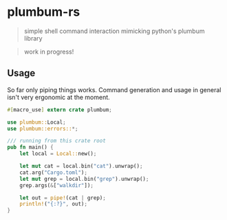 # plumbum-rs

> simple shell command interaction mimicking python's plumbum library

> work in progress!

## Usage

So far only piping things works. Command generation and usage in general isn't very ergonomic at the moment.

```rust
#[macro_use] extern crate plumbum;

use plumbum::Local;
use plumbum::errors::*;

/// running from this crate root
pub fn main() {
    let local = Local::new();

    let mut cat = local.bin("cat").unwrap();
    cat.arg("Cargo.toml");
    let mut grep = local.bin("grep").unwrap();
    grep.args(&["walkdir"]);

    let out = pipe!(cat | grep);
    println!("{:?}", out);
}

```

